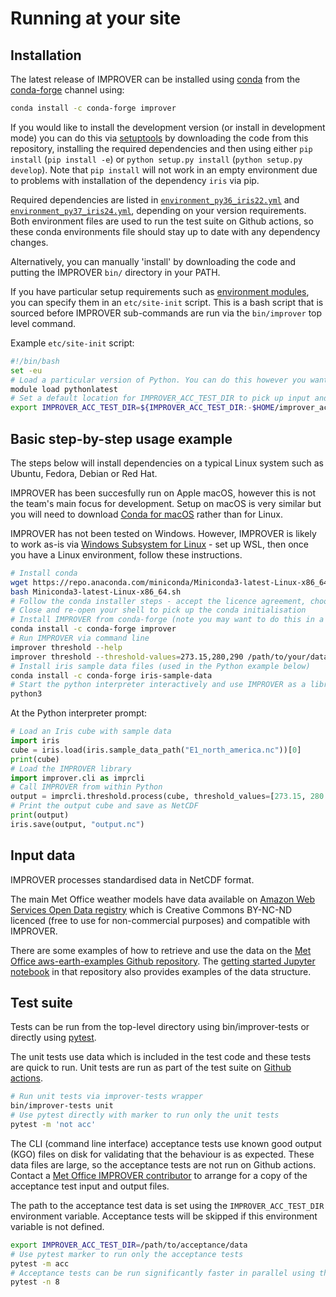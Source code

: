 # Running at your site

## Installation

The latest release of IMPROVER can be installed using [conda](https://docs.conda.io/en/latest/) from the [conda-forge](https://anaconda.org/conda-forge/improver) channel using:
```bash
conda install -c conda-forge improver
```

If you would like to install the development version (or install in development mode) you can do this via [setuptools](https://setuptools.readthedocs.io/en/latest/) by downloading the code from this repository, installing the required dependencies and then using either `pip install` (`pip install -e`) or `python setup.py install` (`python setup.py develop`). Note that `pip install` will not work in an empty environment due to problems with installation of the dependency `iris` via pip.

Required dependencies are listed in [`environment_py36_iris22.yml`](https://github.com/metoppv/improver/blob/master/envs/environment_py36_iris22.yml) and [`environment_py37_iris24.yml`](https://github.com/metoppv/improver/blob/master/envs/environment_py37_iris24.yml), depending on your version requirements. Both environment files are used to run the test suite on Github actions, so these conda environments file should stay up to date with any dependency changes.

Alternatively, you can manually 'install' by downloading the code and putting the IMPROVER `bin/` directory in your PATH.

If you have particular setup requirements such as [environment modules](https://modules.readthedocs.io/en/latest/), you can specify them in an `etc/site-init` script. This is a bash script that is sourced before IMPROVER sub-commands are run via the `bin/improver` top level command.

Example `etc/site-init` script:
```bash
#!/bin/bash
set -eu
# Load a particular version of Python. You can do this however you want - modules, modifying PATH, etc.
module load pythonlatest
# Set a default location for IMPROVER_ACC_TEST_DIR to pick up input and output test files.
export IMPROVER_ACC_TEST_DIR=${IMPROVER_ACC_TEST_DIR:-$HOME/improver_acc_tests/}
```

## Basic step-by-step usage example

The steps below will install dependencies on a typical Linux system such as Ubuntu, Fedora, Debian or Red Hat.

IMPROVER has been succesfully run on Apple macOS, however this is not the team's main focus for development. Setup on macOS is very similar but you will need to download [Conda for macOS](https://docs.conda.io/en/latest/miniconda.html) rather than for Linux.

IMPROVER has not been tested on Windows. However, IMPROVER is likely to work as-is via [Windows Subsystem for Linux](https://docs.microsoft.com/en-us/windows/wsl/) - set up WSL, then once you have a Linux environment, follow these instructions.

```bash
# Install conda
wget https://repo.anaconda.com/miniconda/Miniconda3-latest-Linux-x86_64.sh
bash Miniconda3-latest-Linux-x86_64.sh
# Follow the conda installer steps - accept the licence agreement, choose an installation path and do the initialisation
# Close and re-open your shell to pick up the conda initialisation
# Install IMPROVER from conda-forge (note you may want to do this in a conda environment)
conda install -c conda-forge improver
# Run IMPROVER via command line
improver threshold --help
improver threshold --threshold-values=273.15,280,290 /path/to/your/data/air_temperature.nc
# Install iris sample data files (used in the Python example below)
conda install -c conda-forge iris-sample-data
# Start the python interpreter interactively and use IMPROVER as a library
python3
```
At the Python interpreter prompt:
```python
# Load an Iris cube with sample data
import iris
cube = iris.load(iris.sample_data_path("E1_north_america.nc"))[0]
print(cube)
# Load the IMPROVER library
import improver.cli as imprcli
# Call IMPROVER from within Python
output = imprcli.threshold.process(cube, threshold_values=[273.15, 280.0, 290.0])
# Print the output cube and save as NetCDF
print(output)
iris.save(output, "output.nc")
```

## Input data

IMPROVER processes standardised data in NetCDF format.

The main Met Office weather models have data available on [Amazon Web Services Open Data registry](https://registry.opendata.aws/uk-met-office/) which is Creative Commons BY-NC-ND licenced (free to use for non-commercial purposes) and compatible with IMPROVER.

There are some examples of how to retrieve and use the data on the [Met Office aws-earth-examples Github repository](https://github.com/MetOffice/aws-earth-examples).
The [getting started Jupyter notebook](https://github.com/MetOffice/aws-earth-examples/blob/master/examples/1.%20Getting%20Started.ipynb) in that repository also provides examples of the data structure.

## Test suite

Tests can be run from the top-level directory using bin/improver-tests or directly using [pytest](https://docs.pytest.org/en/latest/).

The unit tests use data which is included in the test code and these tests are quick to run.
Unit tests are run as part of the test suite on [Github actions](https://github.com/metoppv/improver/actions).

```sh
# Run unit tests via improver-tests wrapper
bin/improver-tests unit
# Use pytest directly with marker to run only the unit tests
pytest -m 'not acc'
```

The CLI (command line interface) acceptance tests use known good output (KGO) files on disk for validating that the behaviour is as expected.
These data files are large, so the acceptance tests are not run on Github actions.
Contact a [Met Office IMPROVER contributor](https://github.com/metoppv/improver/commits/master) to arrange for a copy of the acceptance test input and output files.

The path to the acceptance test data is set using the `IMPROVER_ACC_TEST_DIR` environment variable.
Acceptance tests will be skipped if this environment variable is not defined.

```sh
export IMPROVER_ACC_TEST_DIR=/path/to/acceptance/data
# Use pytest marker to run only the acceptance tests
pytest -m acc
# Acceptance tests can be run significantly faster in parallel using the pytest-xdist plugin
pytest -n 8
```
